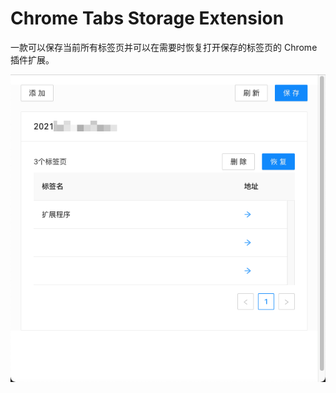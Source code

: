 # Chrome Tabs Storage Extension

一款可以保存当前所有标签页并可以在需要时恢复打开保存的标签页的 Chrome 插件扩展。

![example](example.png)
